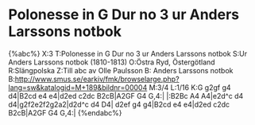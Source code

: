 # Polonesse in G Dur no 3 ur Anders Larssons notbok

{%abc%}
X:3
T:Polonesse in G Dur no 3 ur Anders Larssons notbok
S:Ur Anders Larssons notbok (1810-1813)
O:Östra Ryd, Östergötland
R:Slängpolska
Z:Till abc av Olle Paulsson
B: Anders Larssons notbok
B:http://www.smus.se/earkiv/fmk/browselarge.php?lang=sw&katalogid=M+189&bildnr=00004
M:3/4
L:1/16
K:G
g2gf g4 d4|B2cd e4 e4|d2ed c2dc B2cB|A2GF G4 G,4:|
|:B2Bc A4 A4|e2d^c d4 d4|g2f2e2f2g2a2|d2d^c d4 D4|
d2ef g4 g4|B2cd e4 e4|d2ed c2dc B2cB|A2GF G4 G,4:|
{%endabc%}
